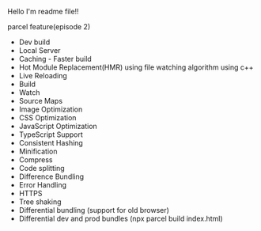Hello I'm readme file!!


parcel feature(episode 2)
- Dev build
- Local Server
- Caching - Faster build
- Hot Module Replacement(HMR) using file watching algorithm using c++
- Live Reloading
- Build
- Watch
- Source Maps
- Image Optimization
- CSS Optimization
- JavaScript Optimization
- TypeScript Support
- Consistent Hashing
- Minification
- Compress
- Code splitting
- Difference Bundling
- Error Handling
- HTTPS
- Tree shaking
- Differential bundling (support for old browser)
- Differential dev and prod bundles (npx parcel build index.html) 

